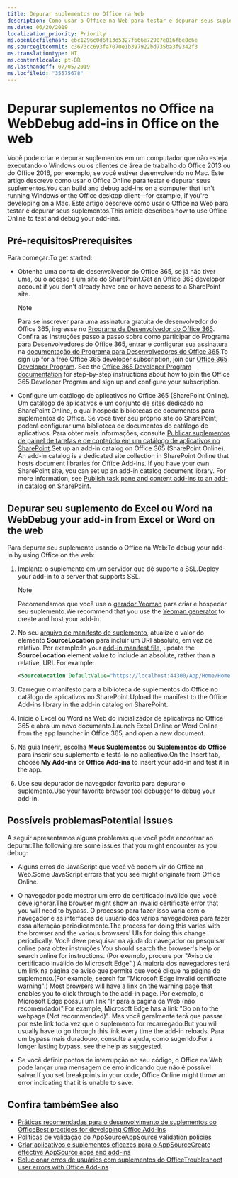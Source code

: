 ```yaml
---
title: Depurar suplementos no Office na Web
description: Como usar o Office na Web para testar e depurar seus suplementos.
ms.date: 06/20/2019
localization_priority: Priority
ms.openlocfilehash: ebc1296c0d6f13d5327f666e72907e016fbe8c6e
ms.sourcegitcommit: c3673cc693fa7070e1b397922bd735ba3f9342f3
ms.translationtype: HT
ms.contentlocale: pt-BR
ms.lasthandoff: 07/05/2019
ms.locfileid: "35575678"
---
```

# <a name="debug-add-ins-in-office-on-the-web"></a><span data-ttu-id="fe99f-103">Depurar suplementos no Office na Web</span><span class="sxs-lookup"><span data-stu-id="fe99f-103">Debug add-ins in Office on the web</span></span>


<span data-ttu-id="fe99f-104">Você pode criar e depurar suplementos em um computador que não esteja executando o Windows ou os clientes de área de trabalho do Office 2013 ou do Office 2016, por exemplo, se você estiver desenvolvendo no Mac. Este artigo descreve como usar o Office Online para testar e depurar seus suplementos.</span><span class="sxs-lookup"><span data-stu-id="fe99f-104">You can build and debug add-ins on a computer that isn't running Windows or the Office desktop client&mdash;for example, if you're developing on a Mac.</span></span> <span data-ttu-id="fe99f-105">Este artigo descreve como usar o Office na Web para testar e depurar seus suplementos.</span><span class="sxs-lookup"><span data-stu-id="fe99f-105">This article describes how to use Office Online to test and debug your add-ins.</span></span> 

## <a name="prerequisites"></a><span data-ttu-id="fe99f-106">Pré-requisitos</span><span class="sxs-lookup"><span data-stu-id="fe99f-106">Prerequisites</span></span>

<span data-ttu-id="fe99f-107">Para começar:</span><span class="sxs-lookup"><span data-stu-id="fe99f-107">To get started:</span></span>

- <span data-ttu-id="fe99f-108">Obtenha uma conta de desenvolvedor do Office 365, se já não tiver uma, ou o acesso a um site do SharePoint.</span><span class="sxs-lookup"><span data-stu-id="fe99f-108">Get an Office 365 developer account if you don't already have one or have access to a SharePoint site.</span></span>

  > [!NOTE]
  > <span data-ttu-id="fe99f-p102">Para se inscrever para uma assinatura gratuita de desenvolvedor do Office 365, ingresse no [Programa de Desenvolvedor do Office 365](https://developer.microsoft.com/office/dev-program). Confira as instruções passo a passo sobre como participar do Programa para Desenvolvedores do Office 365, entrar e configurar sua assinatura na [documentação do Programa para Desenvolvedores do Office 365](/office/developer-program/office-365-developer-program).</span><span class="sxs-lookup"><span data-stu-id="fe99f-p102">To sign up for a free Office 365 developer subscription, join our [Office 365 Developer Program](https://developer.microsoft.com/office/dev-program). See the [Office 365 Developer Program documentation](/office/developer-program/office-365-developer-program) for step-by-step instructions about how to join the Office 365 Developer Program and sign up and configure your subscription.</span></span>

- <span data-ttu-id="fe99f-p103">Configure um catálogo de aplicativos no Office 365 (SharePoint Online). Um catálogo de aplicativos é um conjunto de sites dedicado no SharePoint Online, o qual hospeda bibliotecas de documentos para suplementos do Office. Se você tiver seu próprio site do SharePoint, poderá configurar uma biblioteca de documentos do catálogo de aplicativos. Para obter mais informações, consulte [Publicar suplementos de painel de tarefas e de conteúdo em um catálogo de aplicativos no SharePoint](../publish/publish-task-pane-and-content-add-ins-to-an-add-in-catalog.md).</span><span class="sxs-lookup"><span data-stu-id="fe99f-p103">Set up an add-in catalog on Office 365 (SharePoint Online). An add-in catalog is a dedicated site collection in SharePoint Online that hosts document libraries for Office Add-ins. If you have your own SharePoint site, you can set up an add-in catalog document library. For more information, see [Publish task pane and content add-ins to an add-in catalog on SharePoint](../publish/publish-task-pane-and-content-add-ins-to-an-add-in-catalog.md).</span></span>


## <a name="debug-your-add-in-from-excel-or-word-on-the-web"></a><span data-ttu-id="fe99f-114">Depurar seu suplemento do Excel ou Word na Web</span><span class="sxs-lookup"><span data-stu-id="fe99f-114">Debug your add-in from Excel or Word on the web</span></span>

<span data-ttu-id="fe99f-115">Para depurar seu suplemento usando o Office na Web:</span><span class="sxs-lookup"><span data-stu-id="fe99f-115">To debug your add-in by using Office on the web:</span></span>

1. <span data-ttu-id="fe99f-116">Implante o suplemento em um servidor que dê suporte a SSL.</span><span class="sxs-lookup"><span data-stu-id="fe99f-116">Deploy your add-in to a server that supports SSL.</span></span>

    > [!NOTE]
    > <span data-ttu-id="fe99f-117">Recomendamos que você use o [gerador Yeoman](https://github.com/OfficeDev/generator-office) para criar e hospedar seu suplemento.</span><span class="sxs-lookup"><span data-stu-id="fe99f-117">We recommend that you use the [Yeoman generator](https://github.com/OfficeDev/generator-office) to create and host your add-in.</span></span>

2. <span data-ttu-id="fe99f-p104">No seu [arquivo de manifesto de suplemento](../develop/add-in-manifests.md), atualize o valor do elemento **SourceLocation** para incluir um URI absoluto, em vez de relativo. Por exemplo:</span><span class="sxs-lookup"><span data-stu-id="fe99f-p104">In your [add-in manifest file](../develop/add-in-manifests.md), update the **SourceLocation** element value to include an absolute, rather than a relative, URI. For example:</span></span>

    ```xml
    <SourceLocation DefaultValue="https://localhost:44300/App/Home/Home.html" />
    ```

3. <span data-ttu-id="fe99f-120">Carregue o manifesto para a biblioteca de suplementos do Office no catálogo de aplicativos no SharePoint.</span><span class="sxs-lookup"><span data-stu-id="fe99f-120">Upload the manifest to the Office Add-ins library in the add-in catalog on SharePoint.</span></span>

4. <span data-ttu-id="fe99f-121">Inicie o Excel ou Word na Web do inicializador de aplicativos no Office 365 e abra um novo documento.</span><span class="sxs-lookup"><span data-stu-id="fe99f-121">Launch Excel Online or Word Online from the app launcher in Office 365, and open a new document.</span></span>

5. <span data-ttu-id="fe99f-122">Na guia Inserir, escolha **Meus Suplementos** ou **Suplementos do Office** para inserir seu suplemento e testá-lo no aplicativo.</span><span class="sxs-lookup"><span data-stu-id="fe99f-122">On the Insert tab, choose  **My Add-ins** or **Office Add-ins** to insert your add-in and test it in the app.</span></span>

6. <span data-ttu-id="fe99f-123">Use seu depurador de navegador favorito para depurar o suplemento.</span><span class="sxs-lookup"><span data-stu-id="fe99f-123">Use your favorite browser tool debugger to debug your add-in.</span></span>

## <a name="potential-issues"></a><span data-ttu-id="fe99f-124">Possíveis problemas</span><span class="sxs-lookup"><span data-stu-id="fe99f-124">Potential issues</span></span>

<span data-ttu-id="fe99f-125">A seguir apresentamos alguns problemas que você pode encontrar ao depurar:</span><span class="sxs-lookup"><span data-stu-id="fe99f-125">The following are some issues that you might encounter as you debug:</span></span>

- <span data-ttu-id="fe99f-126">Alguns erros de JavaScript que você vê podem vir do Office na Web.</span><span class="sxs-lookup"><span data-stu-id="fe99f-126">Some JavaScript errors that you see might originate from Office Online.</span></span>

- <span data-ttu-id="fe99f-127">O navegador pode mostrar um erro de certificado inválido que você deve ignorar.</span><span class="sxs-lookup"><span data-stu-id="fe99f-127">The browser might show an invalid certificate error that you will need to bypass.</span></span> <span data-ttu-id="fe99f-128">O processo para fazer isso varia com o navegador e as interfaces de usuário dos vários navegadores para fazer essa alteração periodicamente.</span><span class="sxs-lookup"><span data-stu-id="fe99f-128">The process for doing this varies with the browser and the various browsers' UIs for doing this change periodically.</span></span> <span data-ttu-id="fe99f-129">Você deve pesquisar na ajuda do navegador ou pesquisar online para obter instruções.</span><span class="sxs-lookup"><span data-stu-id="fe99f-129">You should search the browser's help or search online for instructions.</span></span> <span data-ttu-id="fe99f-130">(Por exemplo, procure por "Aviso de certificado inválido do Microsoft Edge".) A maioria dos navegadores terá um link na página de aviso que permite que você clique na página do suplemento.</span><span class="sxs-lookup"><span data-stu-id="fe99f-130">(For example, search for "Microsoft Edge invalid certificate warning".) Most browsers will have a link on the warning page that enables you to click through to the add-in page.</span></span> <span data-ttu-id="fe99f-131">Por exemplo, o Microsoft Edge possui um link "Ir para a página da Web (não recomendado)".</span><span class="sxs-lookup"><span data-stu-id="fe99f-131">For example, Microsoft Edge has a link "Go on to the webpage (Not recommended)".</span></span> <span data-ttu-id="fe99f-132">Mas você geralmente terá que passar por este link toda vez que o suplemento for recarregado.</span><span class="sxs-lookup"><span data-stu-id="fe99f-132">But you will usually have to go through this link every time the add-in reloads.</span></span> <span data-ttu-id="fe99f-133">Para um bypass mais duradouro, consulte a ajuda, como sugerido.</span><span class="sxs-lookup"><span data-stu-id="fe99f-133">For a longer lasting bypass, see the help as suggested.</span></span>

- <span data-ttu-id="fe99f-134">Se você definir pontos de interrupção no seu código, o Office na Web pode lançar uma mensagem de erro indicando que não é possível salvar.</span><span class="sxs-lookup"><span data-stu-id="fe99f-134">If you set breakpoints in your code, Office Online might throw an error indicating that it is unable to save.</span></span>

## <a name="see-also"></a><span data-ttu-id="fe99f-135">Confira também</span><span class="sxs-lookup"><span data-stu-id="fe99f-135">See also</span></span>

- [<span data-ttu-id="fe99f-136">Práticas recomendadas para o desenvolvimento de suplementos do Office</span><span class="sxs-lookup"><span data-stu-id="fe99f-136">Best practices for developing Office Add-ins</span></span>](../concepts/add-in-development-best-practices.md)
- [<span data-ttu-id="fe99f-137">Políticas de validação do AppSource</span><span class="sxs-lookup"><span data-stu-id="fe99f-137">AppSource validation policies</span></span>](/office/dev/store/validation-policies)  
- [<span data-ttu-id="fe99f-138">Criar aplicativos e suplementos eficazes para o AppSource</span><span class="sxs-lookup"><span data-stu-id="fe99f-138">Create effective AppSource apps and add-ins</span></span>](/office/dev/store/create-effective-office-store-listings)  
- [<span data-ttu-id="fe99f-139">Solucionar erros de usuários com suplementos do Office</span><span class="sxs-lookup"><span data-stu-id="fe99f-139">Troubleshoot user errors with Office Add-ins</span></span>](testing-and-troubleshooting.md)
    

